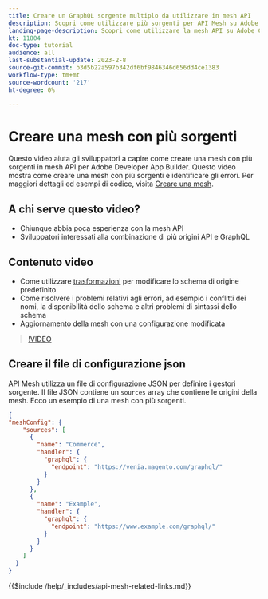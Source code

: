 ```yaml
---
title: Creare un GraphQL sorgente multiplo da utilizzare in mesh API
description: Scopri come utilizzare più sorgenti per API Mesh su Adobe Commerce e [!DNL Adobe App Builder]. Scopri alcuni errori comuni e come risolverli.
landing-page-description: Scopri come utilizzare la mesh API su Adobe Commerce e [!DNL Adobe App Builder]. Scopri come creare una mesh con più sorgenti e come risolvere alcuni errori comuni.
kt: 11804
doc-type: tutorial
audience: all
last-substantial-update: 2023-2-8
source-git-commit: b3d5b22a597b342df6bf9846346d656dd4ce1383
workflow-type: tm+mt
source-wordcount: '217'
ht-degree: 0%

---
```


# Creare una mesh con più sorgenti

Questo video aiuta gli sviluppatori a capire come creare una mesh con più sorgenti in mesh API per Adobe Developer App Builder. Questo video mostra come creare una mesh con più sorgenti e identificare gli errori. Per maggiori dettagli ed esempi di codice, visita [Creare una mesh](https://developer.adobe.com/graphql-mesh-gateway/gateway/create-mesh/#create-a-mesh-1).

## A chi serve questo video?

* Chiunque abbia poca esperienza con la mesh API
* Sviluppatori interessati alla combinazione di più origini API e GraphQL

## Contenuto video

* Come utilizzare [trasformazioni](https://developer.adobe.com/graphql-mesh-gateway/gateway/transforms/) per modificare lo schema di origine predefinito
* Come risolvere i problemi relativi agli errori, ad esempio i conflitti dei nomi, la disponibilità dello schema e altri problemi di sintassi dello schema
* Aggiornamento della mesh con una configurazione modificata

>[!VIDEO](https://video.tv.adobe.com/v/3414125)

## Creare il file di configurazione json

API Mesh utilizza un file di configurazione JSON per definire i gestori sorgente. Il file JSON contiene un `sources` array che contiene le origini della mesh. Ecco un esempio di una mesh con più sorgenti.

```json
{
"meshConfig": {
    "sources": [
      {
        "name": "Commerce",
        "handler": {
          "graphql": {
            "endpoint": "https://venia.magento.com/graphql/"
          }
        }
      },
      {
        "name": "Example",
        "handler": {
          "graphql": {
            "endpoint": "https://www.example.com/graphql/"
          }
        }
      }
    ]
  }
}
```

{{$include /help/_includes/api-mesh-related-links.md}}
